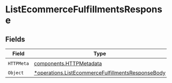 # ListEcommerceFulfillmentsResponse


## Fields

| Field                                                                                                                 | Type                                                                                                                  | Required                                                                                                              | Description                                                                                                           |
| --------------------------------------------------------------------------------------------------------------------- | --------------------------------------------------------------------------------------------------------------------- | --------------------------------------------------------------------------------------------------------------------- | --------------------------------------------------------------------------------------------------------------------- |
| `HTTPMeta`                                                                                                            | [components.HTTPMetadata](../../models/components/httpmetadata.md)                                                    | :heavy_check_mark:                                                                                                    | N/A                                                                                                                   |
| `Object`                                                                                                              | [*operations.ListEcommerceFulfillmentsResponseBody](../../models/operations/listecommercefulfillmentsresponsebody.md) | :heavy_minus_sign:                                                                                                    | N/A                                                                                                                   |